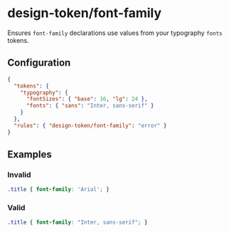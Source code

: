 # design-token/font-family

Ensures `font-family` declarations use values from your typography `fonts` tokens.

## Configuration

```json
{
  "tokens": {
    "typography": {
      "fontSizes": { "base": 16, "lg": 24 },
      "fonts": { "sans": "Inter, sans-serif" }
    }
  },
  "rules": { "design-token/font-family": "error" }
}
```

## Examples

### Invalid

```css
.title { font-family: 'Arial'; }
```

### Valid

```css
.title { font-family: "Inter, sans-serif"; }
```
